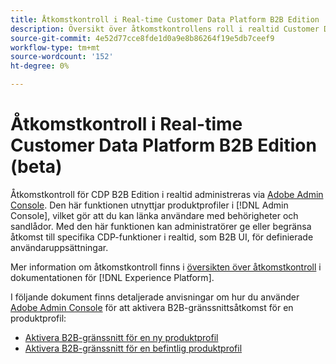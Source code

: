 ```yaml
---
title: Åtkomstkontroll i Real-time Customer Data Platform B2B Edition
description: Översikt över åtkomstkontrollens roll i realtid Customer Data Platform B2B Edition.
source-git-commit: 4e52d77cce8fde1d0a9e8b86264f19e5db7ceef9
workflow-type: tm+mt
source-wordcount: '152'
ht-degree: 0%

---
```


# Åtkomstkontroll i Real-time Customer Data Platform B2B Edition (beta)

Åtkomstkontroll för CDP B2B Edition i realtid administreras via [Adobe Admin Console](http://adminconsole.adobe.com). Den här funktionen utnyttjar produktprofiler i [!DNL Admin Console], vilket gör att du kan länka användare med behörigheter och sandlådor. Med den här funktionen kan administratörer ge eller begränsa åtkomst till specifika CDP-funktioner i realtid, som B2B UI, för definierade användaruppsättningar.

Mer information om åtkomstkontroll finns i [översikten över åtkomstkontroll](../../access-control/home.md) i dokumentationen för [!DNL Experience Platform].

I följande dokument finns detaljerade anvisningar om hur du använder [Adobe Admin Console](http://adminconsole.adobe.com) för att aktivera B2B-gränssnittsåtkomst för en produktprofil:

* [Aktivera B2B-gränssnitt för en ny produktprofil](../../access-control/ui/create-profile.md)
* [Aktivera B2B-gränssnitt för en befintlig produktprofil](../../access-control/ui/details-and-services.md)